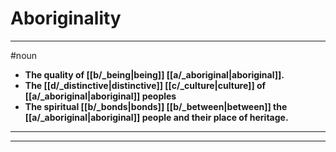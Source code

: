 # Aboriginality
---
#noun
- **The quality of [[b/_being|being]] [[a/_aboriginal|aboriginal]].**
- **The [[d/_distinctive|distinctive]] [[c/_culture|culture]] of [[a/_aboriginal|aboriginal]] peoples**
- **The spiritual [[b/_bonds|bonds]] [[b/_between|between]] the [[a/_aboriginal|aboriginal]] people and their place of heritage.**
---
---

